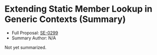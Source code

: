 # Extending Static Member Lookup in Generic Contexts (Summary)

* Full Proposal: [SE-0299](https://github.com/apple/swift-evolution/blob/main/proposals/0299-extend-generic-static-member-lookup.md)
* Summary Author: N/A

Not yet summarized.
